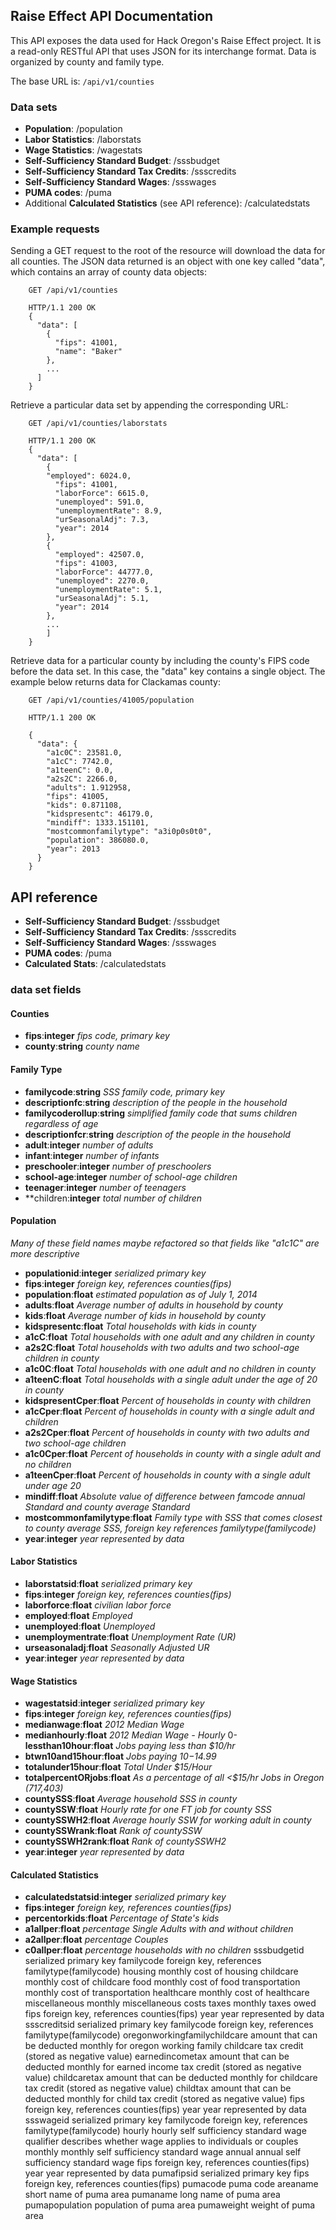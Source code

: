 ## Raise Effect API Documentation

This API exposes the data used for Hack Oregon's Raise Effect project.
It is a read-only RESTful API that uses JSON for its interchange format. Data is organized by county and family type.

The base URL is:
  `/api/v1/counties`

### Data sets

- **Population**: /population
- **Labor Statistics**: /laborstats
- **Wage Statistics**: /wagestats
- **Self-Sufficiency Standard Budget**: /sssbudget
- **Self-Sufficiency Standard Tax Credits**: /ssscredits
- **Self-Sufficiency Standard Wages**: /ssswages
- **PUMA codes**: /puma
- Additional **Calculated Statistics** (see API reference): /calculatedstats

### Example requests

Sending a GET request to the root of the resource will download the data for all counties. The JSON data returned is an object with one key called "data", which contains an array of county data objects:
```
    GET /api/v1/counties

    HTTP/1.1 200 OK
    {
      "data": [
        {
          "fips": 41001,
          "name": "Baker"
        },
        ...
      ]
    }
```

Retrieve a particular data set by appending the corresponding URL:
```
    GET /api/v1/counties/laborstats

    HTTP/1.1 200 OK
    {
      "data": [
        {
        "employed": 6024.0,
          "fips": 41001,
          "laborForce": 6615.0,
          "unemployed": 591.0,
          "unemploymentRate": 8.9,
          "urSeasonalAdj": 7.3,
          "year": 2014
        },
        {
          "employed": 42507.0,
          "fips": 41003,
          "laborForce": 44777.0,
          "unemployed": 2270.0,
          "unemploymentRate": 5.1,
          "urSeasonalAdj": 5.1,
          "year": 2014
        },
        ...
        ]
    }
```

Retrieve data for a particular county by including the county's FIPS code before the data set. In this case, the "data" key contains a single object. The example below returns data for Clackamas county:
```
    GET /api/v1/counties/41005/population

    HTTP/1.1 200 OK

    {
      "data": {
        "a1c0C": 23581.0,
        "a1cC": 7742.0,
        "a1teenC": 0.0,
        "a2s2C": 2266.0,
        "adults": 1.912958,
        "fips": 41005,
        "kids": 0.871108,
        "kidspresentc": 46179.0,
        "mindiff": 1333.151101,
        "mostcommonfamilytype": "a3i0p0s0t0",
        "population": 386080.0,
        "year": 2013
      }
    }
```

## API reference

- **Self-Sufficiency Standard Budget**: /sssbudget
- **Self-Sufficiency Standard Tax Credits**: /ssscredits
- **Self-Sufficiency Standard Wages**: /ssswages
- **PUMA codes**: /puma
- **Calculated Stats**: /calculatedstats

### data set fields

#### Counties
- **fips**:**integer** _fips code, primary key_
- **county**:**string** _county name_

#### Family Type

- **familycode**:**string** _SSS family code, primary key_
- **descriptionfc**:**string**	_description of the people in the household_
- **familycoderollup**:**string** _simplified family code that sums children regardless of age_
- **descriptionfcr**:**string**	_description of the people in the household_
- **adult**:**integer**	_number of adults_
- **infant**:**integer**	_number of infants_
- **preschooler**:**integer**	_number of preschoolers_
- **school-age**:**integer**	_number of school-age children_
- **teenager**:**integer**	_number of teenagers_
- **children:**integer**	_total number of children_

#### Population
_Many of these field names maybe refactored so that fields like "a1c1C" are more descriptive_
- **populationid**:**integer**	_serialized primary key_
- **fips**:**integer**	_foreign key, references counties(fips)_
- **population**:**float**	_estimated population as of July 1, 2014_
- **adults**:**float**	_Average number of adults in household by county_
- **kids**:**float**	_Average number of kids in household by county_
- **kidspresentc**:**float**	_Total households with kids in county_
- **a1cC**:**float**	_Total households with one adult and any children in county_
- **a2s2C**:**float** _Total households with two adults and two school-age children in county_
- **a1c0C**:**float**	_Total households with one adult and no children in county_
- **a1teenC**:**float** _Total households with a single adult under the age of 20 in county_
- **kidspresentCper**:**float** _Percent of households in county with children_
- **a1cCper**:**float** _Percent of households in county with a single adult and children_
- **a2s2Cper**:**float** _Percent of households in county with two adults and two school-age children_
- **a1c0Cper**:**float**	_Percent of households in county with a single adult and no children_
- **a1teenCper**:**float**	_Percent of households in county with a single adult under age 20_
- **mindiff**:**float** _Absolute value of difference between famcode annual Standard and county average Standard_
- **mostcommonfamilytype**:**float**	_Family type with SSS that comes closest to county average SSS, foreign key references familytype(familycode)_
- **year**:**integer** _year represented by data_

#### Labor Statistics

- **laborstatsid**:**float**	_serialized primary key_
- **fips**:**integer** _foreign key, references counties(fips)_
- **laborforce**:**float** _civilian labor force_
- **employed**:**float** _Employed_
- **unemployed**:**float** _Unemployed_
- **unemploymentrate**:**float** _Unemployment Rate (UR)_
- **urseasonaladj**:**float**	_Seasonally Adjusted UR_
- **year**:**integer** _year represented by data_

#### Wage Statistics

- **wagestatsid**:**integer**	_serialized primary key_
- **fips**:**integer** _foreign key, references counties(fips)_
- **medianwage**:**float** _2012 Median Wage_
- **medianhourly**:**float** _2012 Median Wage - Hourly_
0- **lessthan10hour**:**float**	_Jobs paying less than $10/hr_
- **btwn10and15hour**:**float**	_Jobs paying $10-$14.99_
- **totalunder15hour**:**float** _Total Under $15/Hour_
- **totalpercentORjobs**:**float** _As a percentage of all <$15/hr Jobs in Oregon (717,403)_
- **countySSS**:**float**	_Average household SSS in county_
- **countySSW**:**float**	_Hourly rate for one FT job for county SSS_
- **countySSWH2**:**float**	_Average hourly SSW for working adult in county_
- **countySSWrank**:**float**	_Rank of countySSW_
- **countySSWH2rank**:**float**	_Rank of countySSWH2_
- **year**:**integer** _year represented by data_

#### Calculated Statistics
- **calculatedstatsid**:**integer**	_serialized primary key_
- **fips**:**integer** _foreign key, references counties(fips)_
- **percentorkids**:**float**	_Percentage of State's kids_
- **a1allper**:**float** _percentage Single Adults with and without children_
- **a2allper**:**float** _percentage Couples_
- **c0allper**:**float** _percentage households with no children_
sssbudgetid	serialized primary key
familycode	foreign key, references familytype(familycode)
housing	monthly cost of housing
childcare	monthly cost of childcare
food 	monthly cost of food
transportation	monthly cost of transportation
healthcare 	monthly cost of healthcare
miscellaneous	monthly miscellaneous costs
taxes	monthly taxes owed
fips	foreign key, references counties(fips)
year	year represented by data
ssscreditsid	serialized primary key
familycode	foreign key, references familytype(familycode)
oregonworkingfamilychildcare	amount that can be deducted monthly for oregon working family childcare tax credit (stored as negative value)
earnedincometax	amount that can be deducted monthly for earned income tax credit (stored as negative value)
childcaretax	amount that can be deducted monthly for childcare tax credit (stored as negative value)
childtax	amount that can be deducted monthly for child tax credit (stored as negative value)
fips	foreign key, references counties(fips)
year	year represented by data
ssswageid	serialized primary key
familycode	foreign key, references familytype(familycode)
hourly	hourly self sufficiency standard wage
qualifier	describes whether wage applies to individuals or couples
monthly	monthly self sufficiency standard wage
annual	annual self sufficiency standard wage
fips	foreign key, references counties(fips)
year	year represented by data
pumafipsid	serialized primary key
fips	foreign key, references counties(fips)
pumacode	puma code
areaname	short name of puma area
pumaname	long name of puma area
pumapopulation	population of puma area
pumaweight	weight of puma area
